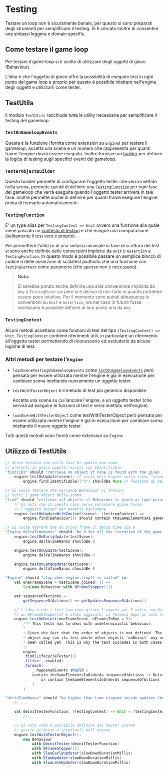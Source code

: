 # Testing
Testare un loop non è sicuramente banale, per questo si sono preparati degli strumenti per semplificare il testing. Si è cercato inoltre di consentire una sintassi leggera e domain specific.

## Come testare il game loop
Per testare il game loop si è scelto di utilizzare degli oggetti di gioco (Behaviour).

L'idea è che l'oggetto di gioco offre la possibilità di eseguire test in ogni punto del game loop e proprio per questo è possibile iniettare nell'engine degli oggetti e utilizzarli come tester.

## TestUtils
Il modulo `TestUtils` racchiude tutte le utility necessarie per semplificare il testing del gameloop.

### `testOnGameloopEvents`
Questa è la funzione (fornita come extension su `Engine`) per testare il gameloop, accetta una scena e un numero che rappresenta per quanti frame l'engine dovrà essere eseguito. Inoltre fornisce un [builder](#testerobjectbuilder) per definire la logica di testing sugli specifici eventi del gameloop.

### `TesterObjectBuilder`
Questo builder permette di configurare l'oggetto tester che verrà iniettato nella scena, permette quindi di definire una [`TestingFunction`](#testingfunction) per ogni fase del gameloop che verrà eseguita quando l'oggetto tester arriverà in tale fase.
Inoltre permette anche di definire per quanti frame eseguire l'engine prima di fermarlo automaticamente.

### `TestingFunction`
E' un type alias per `TestingContext => Unit` ovvero una funzione alla quale viene passato un [contesto di testing](#testingcontext) e che esegue una computazione (solitamente il test vero e proprio).

Per permettere l'utilizzo di una sintassi minimale in fase di scrittura dei test si sono anche definite delle conversioni implicite da `Unit` e `Assertion` a `TestingFunction`.
In questo modo è possibile passare un semplice blocco di codice o delle asserzioni di scalatest piuttosto che una funzione con `TestingContext` come parametro (che spesso non è necessario).

> **Nota:**
>
> Si sarebbe potuto anche definire una sola conversione implicita da `Any` a `TestingFunction` però si è deciso di non farlo in quanto potrebbe essere poco intuitivo. Per il momento sono quindi abbastanza le conversioni su `Unit` e `Assertion`, ma nel caso in futuro fosse necessario è possibile definire al loro posto una da `Any`.

### `TestingContext`
Alcuni metodi accettano come funzioni di test del tipo `(TestingContext) => Unit`. `TestingContext` contiene riferimenti utili, in particolare un riferimento all'oggetto tester permettendo di riconoscerlo ed escluderlo da alcune logiche di test.

### Altri metodi per testare l'`Engine`
- `loadSceneTestingOnGameloopEvents` come [`testOnGameloopEvents`](#testongameloopevents) però pensata per essere utilizzata mentre l'engine è già in esecuzione per cambiare scena iniettando nuovamente un oggetto tester.
- `testWithTesterObject` è il metodo di test più generico disponibile.

    Accetta una scena su cui lanciare l'engine, e un oggetto tester (che servirà ad eseguire le funzioni di test e verrà iniettato nell'engine).
- `loadSceneWithTesterObject` come testWithTesterObject però pensata per essere utilizzata mentre l'engine è già in esecuzione per cambiare scena iniettando il nuovo oggetto tester.

Tutti questi metodi sono forniti come extension su `Engine`

## Utilizzo di TestUtils

```scala
// Verrà testato che nella fase di update non sono
// presenti in gioco oggetti mixati con Identifiable
"find(id)" should "retrieve no object if none is found with the given identifier" in:
    engine.testOnUpdate(scene): // avvio dell'engine sulla scena "scene"
        engine.find[Identifiable]("3") shouldBe None // funzione di test
```

```scala
// Si vuole testare che cercando Behaviour si trovino
// tutti i game object della scena.
"find" should "retrieve all objects if Behaviour is given as type parameters" in:
    // Si noti che in questo caso serve conoscere quale fosse
    // l'oggetto tester per poterlo escludere.
    engine.testOnUpdateWithContext(scene): (testingContext) =>
        engine.find[Behaviour]() should contain theSameElementsAs gameObjects + testingContext.testerObject
```

```scala
// Si vuole testare che al primo frame il delta time sia 0
"Engine.deltaTimeNanos" should "be 0 for all the iteration of the game loop" in:
    engine.testOnEarlyUpdate(testScene):
        engine.deltaTimeNanos shouldBe 0

    engine.testOnUpdate(testScene):
        engine.deltaTimeNanos shouldBe 0

    engine.testOnLateUpdate(testScene):
        engine.deltaTimeNanos shouldBe 0

```

```scala
"Engine" should "stop when engine.stop() is called" in:
    val oneFrameScene = testScene.joined: () =>
        Seq(new Behaviour with NFrameStopper(1))

    var sequenceOfActions =
        getSequenceOfActions() ++ getUpdatesSequenceOfActions()

    // L'idea è che i test facciano girare l'engine per 5 volte, ma dato che
    // un NFrameStopper(1) è stato aggiunto, si fermerà dopo un solo frame
    engine.testOnDeinit(oneFrameScene, nFramesToRun = 5):
        /** This tests has to deal with undeterministic behaviour:
        *
        * Given the fact that the order of objects is not defined. The tester
        * object may run its test while other objects "onDeinit" may not have
        * been called yet. This is why the test succedes in both cases.
        */
        engine
        .find[LifecycleTester]()
        .filter(_.enabled)
        .foreach(
            _.happenedEvents should (
            contain theSameElementsInOrderAs sequenceOfActions :+ Deinit
                or contain theSameElementsInOrderAs sequenceOfActions
            )
        )
```

```scala
"deltaTimeNanos" should "be higher than time elapsed inside updates (but not too much higher)" in:
    // ...

    val deinitTesterFunction: (TestingContext) => Unit = (testingContext) =>
        //...

    // Si noti come è possibile definire dei tester custom
    // grazie ai mixin e iniettarli nell'engine
    engine.testWithTesterObject():
        new Behaviour
            with DeinitTester(deinitTesterFunction)
            with NFrameStopper(1)
            with SlowEarlyUpdater(slowDownDurationMillis)
            with SlowUpdater(slowDownDurationMillis)
            with SlowLateUpdater(slowDownDurationMillis)
```